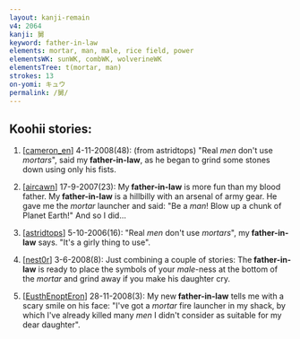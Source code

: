 ```yaml
---
layout: kanji-remain
v4: 2064
kanji: 舅
keyword: father-in-law
elements: mortar, man, male, rice field, power
elementsWK: sunWK, combWK, wolverineWK
elementsTree: t(mortar, man)
strokes: 13
on-yomi: キュウ
permalink: /舅/
---
```


## Koohii stories: 

1) [<a href="http://kanji.koohii.com/profile/cameron_en">cameron_en</a>] 4-11-2008(48): (from astridtops) &quot;Real <em>men</em> don&#039;t use <em>mortars</em>&quot;, said my<strong> father-in-law</strong>, as he began to grind some stones down using only his fists.

2) [<a href="http://kanji.koohii.com/profile/aircawn">aircawn</a>] 17-9-2007(23): My<strong> father-in-law</strong> is more fun than my blood father. My<strong> father-in-law</strong> is a hillbilly with an arsenal of army gear. He gave me the <em>mortar</em> launcher and said: &quot;Be a <em>man</em>! Blow up a chunk of Planet Earth!&quot; And so I did...

3) [<a href="http://kanji.koohii.com/profile/astridtops">astridtops</a>] 5-10-2006(16): &quot;Real <em>men</em> don&#039;t use <em>mortars</em>&quot;, my<strong> father-in-law</strong> says. &quot;It&#039;s a girly thing to use&quot;.

4) [<a href="http://kanji.koohii.com/profile/nest0r">nest0r</a>] 3-6-2008(8): Just combining a couple of stories: The<strong> father-in-law</strong> is ready to place the symbols of your <em>male</em>-ness at the bottom of the <em>mortar</em> and grind away if you make his daughter cry.

5) [<a href="http://kanji.koohii.com/profile/EusthEnoptEron">EusthEnoptEron</a>] 28-11-2008(3): My new<strong> father-in-law</strong> tells me with a scary smile on his face: &quot;I&#039;ve got a <em>mortar</em> fire launcher in my shack, by which I&#039;ve already killed many <em>men</em> I didn&#039;t consider as suitable for my dear daughter&quot;.

